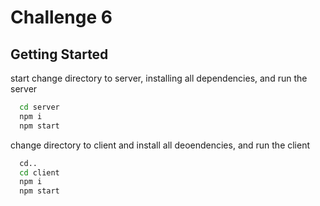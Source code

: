 # Challenge 6

## Getting Started

start change directory to server, installing all dependencies, and run the server

```sh
  cd server
  npm i
  npm start
```

change directory to client and install all deoendencies, and run the client

```sh
  cd..
  cd client
  npm i
  npm start
```
